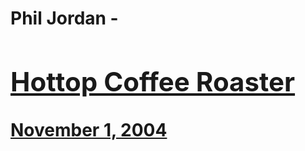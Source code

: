 # Phil Jordan - [<h2>Hottop Coffee Roaster</h2>November 1, 2004](https://ineedcoffee.com/hottop-coffee-roaster/)
